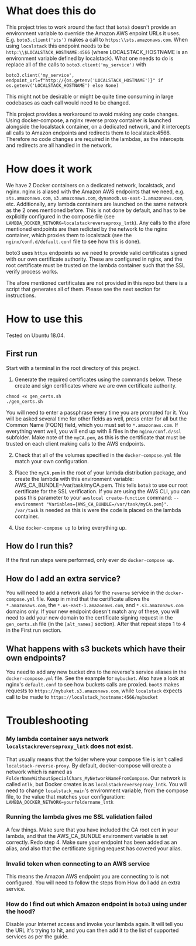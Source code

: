 # What does this do

This project tries to work around the fact that `boto3` doesn't provide an environment variable to override the Amazon AWS enpoint URLs it uses. E.g. `boto3.client('sts')` makes a call to `https:\\sts.amazonaws.com`. When using `localstack` this endpoint needs to be `http:\\$LOCALSTACK_HOSTNAME:4566` (where LOCALSTACK_HOSTNAME is an environment variable defined by localstack). What one needs to do is replace all of the calls to `boto3.client('my_service')` with 

`boto3.client('my_service', endpoint_url=f"http://{os.getenv('LOCALSTACK_HOSTNAME')}" if os.getenv('LOCALSTACK_HOSTNAME') else None)`

This might not be desirable or might be quite time consuming in large codebases as each call would need to be changed. 


This project provides a workaround to avoid making any code changes. Using docker-compose, a nginx reverse proxy container is launched alongside the localstack container, on a dedicated network, and it intercepts all calls to Amazon endpoints and redirects them to localstack:4566. Therefore no code changes are required in the lambdas, as the intercepts and redirects are all handled in the network. 


  # How does it work 

We have 2 Docker containers on a dedicated network, localstack, and nginx. nginx is aliased with the Amazon AWS endpoints that we need, e.g. `sts.amazonaws.com`, `s3.amazonaws.com`, `dynamodb.us-east-1.amazonaws.com`, etc. Additionally, any lambda containers are launched on the same network as the 2 ones mentioned before. This is not done by default, and has to be explicitly configured in the compose file (see `LAMBDA_DOCKER_NETWORK=localstackreverseproxy_lntk`). Any calls to the afore mentioned endpoints are then redicted by the network to the nginx container, which proxies them to localstack (see the `nginx/conf.d/default.conf` file to see how this is done). 

boto3 uses `https` endpoints so we need to provide valid certificates signed with our own certificate authority. These are configured in nginx, and the root certificate must be trusted on the lambda container such that the SSL verify process works. 

The afore mentioned certificates are not provided in this repo but there is a script that generates all of them. Please see the next section for instructions. 

# How to use this 

Tested on Ubuntu 18.04. 

## First run 
Start with a terminal in the root directory of this project. 

1) Generate the required certificates using the commands below. These create and sign certificates where we are own certificate authority.  

```
chmod +x gen_certs.sh
./gen_certs.sh
```

You will need to enter a passphrase every time you are prompted for it. You will be asked several time for other fields as well, press enter for all but the Common Name (FQDN) field, which you must set to `*.amazonaws.com`. If everything went well, you will end up with 8 files in the `nginx/conf.d/ssl` subfolder. Make note of the `myCA.pem`, as this is the certificate that must be trusted on each client making calls to the AWS endpoints. 

2) Check that all of the volumes specified in the `docker-compose.yml` file match your own configuration. 

3) Place the `myCA.pem` in the root of your lambda distribution package, and create the lambda with this environment variable: AWS_CA_BUNDLE=/var/task/myCA.pem. This tells `boto3` to use our root certificate for the SSL verification. If you are using the AWS CLI, you can pass this parameter to your `awslocal create-function` command: `--environment "Variables={AWS_CA_BUNDLE=/var/task/myCA.pem}"`. `/var/task` is needed as this is were the code is placed on the lambda container. 

4) Use `docker-compose up` to bring everything up. 

## How do I run this? 

If the first run steps were performed, only ever do `docker-compose up`.

## How do I add an extra service?

You will need to add a network alias for the `reverse` service in the `docker-compose.yml` file. Keep in mind that the certificate allows the `*.amazonaws.com`, the `*.us-east-1.amazonaws.com`, and `*.s3.amazonaws.com` domains only. If your new endpoint doesn't match any of these, you will need to add your new domain to the certificate signing request in the `gen_certs.sh` file (in the `[alt_names]` section). After that repeat steps 1 to 4 in the First run section.

## What happens with s3 buckets which have their own endpoints?

You need to add any new bucket dns to the reverse's service aliases in the `docker-compose.yml` file. See the example for `mybucket`. Also have a look at nginx's `default.conf` to see how buckets calls are proxied. `boot3` makes requests to `https://mybuket.s3.amazonaws.com`, while `localstack` expects call to be made to `https://localstack_hostname:4566/mybucket`

# Troubleshooting

### My lambda container says network `localstackreverseproxy_lntk` does not exist. 

That usually means that the folder where your compose file is isn't called `localstack-reverse-proxy`. By default, docker-compose will create a network which is named as `FolderNameWithoutSpecialChars_MyNetworkNameFromCompose`. Our network is called `ntlk`, but Docker creates is as `localstackreverseproxy_lntk`. You will need to change `localstack_main`'s environment variable, from the compose file, to the value that matches your configuration: `LAMBDA_DOCKER_NETWORK=yourfoldername_lntk` 

### Running the lambda gives me SSL validation failed 

A few things. Make sure that you have included the CA root cert in your lambda, and that the AWS_CA_BUNDLE environment variable is set correctly. Redo step 4. 
Make sure your endpoint has been added as an alias, and also that the certificate signing request has covered your alias. 

### Invalid token when connecting to an AWS service 

This means the Amazon AWS endpoint you are connecting to is not configured. You will need to follow the steps from How do I add an extra service.    

### How do I find out which Amazon endpoint is `boto3` using under the hood?

Disable your Internet access and invoke your lambda again. It will tell you the URL it's trying to hit, and you can then add it to the list of supported services as per the guide. 























